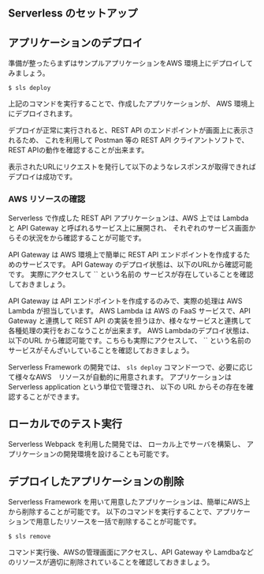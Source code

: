 ## Serverless のセットアップ



## アプリケーションのデプロイ

準備が整ったらまずはサンプルアプリケーションをAWS 環境上にデプロイしてみましょう。

```
$ sls deploy
```

上記のコマンドを実行することで、作成したアプリケーションが、
AWS 環境上にデプロイされます。

デプロイが正常に実行されると、REST API のエンドポイントが画面上に表示されるため、
これを利用して Postman 等の REST API クライアントソフトで、REST APIの動作を確認することが出来ます。

表示されたURLにリクエストを発行して以下のようなレスポンスが取得できればデプロイは成功です。

### AWS リソースの確認

Serverless で作成した  REST API アプリケーションは、AWS 上では Lambda と API Gateway と呼ばれるサービス上に展開され、
それぞれのサービス画面からその状況をから確認することが可能です。

API Gateway は AWS 環境上で簡単に REST API エンドポイントを作成するためのサービスです。
API Gateway のデプロイ状態は、以下のURLから確認可能です。
実際にアクセスして `` という名前の サービスが存在していることを確認しておきましょう。



API Gateway は API エンドポイントを作成するのみで、実際の処理は AWS Lambda が担当しています。
AWS Lambda は AWS の FaaS サービスで、API Gateway と連携して REST API の実装を担うほか、様々なサービスと連携して各種処理の実行をおこなうことが出来ます。
AWS Lambdaのデプロイ状態は、以下のURL から確認可能です。こちらも実際にアクセスして、 `` という名前のサービスがそんざいしていることを確認しておきましょう。


Serverless Framework の開発では、 `sls deploy` コマンド一つで、必要に応じて様々なAWS　リソースが自動的に用意されます。
アプリケーションは Serverless application という単位で管理され、
以下の URL からその存在を確認することができます。


## ローカルでのテスト実行

Serverless Webpack を利用した開発では、 ローカル上でサーバを構築し、
アプリケーションの開発環境を設けることも可能です。



## デプロイしたアプリケーションの削除

Serverless Framework を用いて用意したアプリケーションは、簡単にAWS上から削除することが可能です。
以下のコマンドを実行することで、アプリケーションで用意したリソースを一括で削除することが可能です。

```
$ sls remove 
```

コマンド実行後、AWSの管理画面にアクセスし、API Gateway や Lamdbaなどのリソースが適切に削除されていることを確認しておきましょう。


